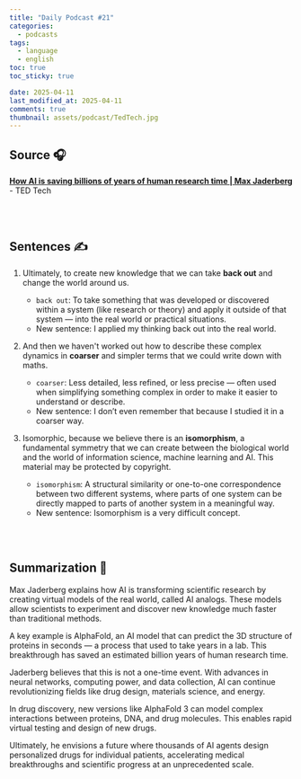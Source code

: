 ```yaml
---
title: "Daily Podcast #21"
categories:
  - podcasts
tags:
  - language
  - english
toc: true
toc_sticky: true

date: 2025-04-11
last_modified_at: 2025-04-11
comments: true
thumbnail: assets/podcast/TedTech.jpg
---
```


## Source 🎧
[**How AI is saving billions of years of human research time | Max Jaderberg**](https://podcasts.apple.com/kr/podcast/ted-tech/id470624027?i=1000698219489)
 \- TED Tech

<br><br>

## Sentences ✍️

1. Ultimately, to create new knowledge that we can take **back out** and change the world around us.
   - `back out`: To take something that was developed or discovered within a system (like research or theory) and apply it outside of that system — into the real world or practical situations.
   - New sentence: I applied my thinking back out into the real world.

 
2. And then we haven't worked out how to describe these complex dynamics in **coarser** and simpler terms that we could write down with maths.
    - `coarser`: Less detailed, less refined, or less precise — often used when simplifying something complex in order to make it easier to understand or describe.
    - New sentence: I don’t even remember that because I studied it in a coarser way.
    

3. Isomorphic, because we believe there is an **isomorphism**, a fundamental symmetry that we can create between the biological world and the world of information science, machine learning and AI.
This material may be protected by copyright.
    - `isomorphism`: A structural similarity or one-to-one correspondence between two different systems, where parts of one system can be directly mapped to parts of another system in a meaningful way.
    - New sentence: Isomorphism is a very difficult concept.
     
<br><br>

## Summarization 👀
Max Jaderberg explains how AI is transforming scientific research by creating virtual models of the real world, called AI analogs. These models allow scientists to experiment and discover new knowledge much faster than traditional methods.

A key example is AlphaFold, an AI model that can predict the 3D structure of proteins in seconds — a process that used to take years in a lab. This breakthrough has saved an estimated billion years of human research time.

Jaderberg believes that this is not a one-time event. With advances in neural networks, computing power, and data collection, AI can continue revolutionizing fields like drug design, materials science, and energy.

In drug discovery, new versions like AlphaFold 3 can model complex interactions between proteins, DNA, and drug molecules. This enables rapid virtual testing and design of new drugs.

Ultimately, he envisions a future where thousands of AI agents design personalized drugs for individual patients, accelerating medical breakthroughs and scientific progress at an unprecedented scale.
<br><br>